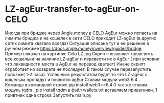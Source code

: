 # LZ-agEur-transfer-to-agEur-on-CELO
Иногда при  бридже через Angle.money в CELO AgEur можно попасть на лимиты бриджа и на кошелек в сети CELO приходит LZ-agEur (в других сетях лимита хватало всегда)
Ситуация описана тут и ее решение в ручном режиме https://docs.angle.money/overview/guides/bridge.
Пример показан на картинке Celo LZ.jpg
Скрипт позволяет проверить все кошельки на наличие LZ-agEur и перевести их в AgEur ( при условии что ликвидности моста в AgEur на перевод хватает) Иначе скрипт отработает но возврата не последует. В таком случае перезапустить попозже( 1-2 часа). Успешным результатом будет то что LZ-agEur с кошелька пропадут и появится agEur
Ставим модули web3 6.4 . Команда в командной строке pip install web3==6.4.0 так же ставим модуль tqdm . pip install tqdm
в файл wallets.txt вставляем приватники. 1 привтник одна строка
Запустить main.py


